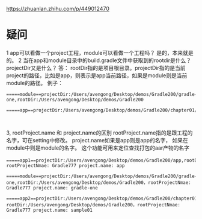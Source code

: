 https://zhuanlan.zhihu.com/p/449012470

# 疑问

1 app可以看做一个project工程，module可以看做一个工程吗？ 是的，本来就是的。 2 当在app和module目录中的build.gradle文件中获取到的rootdir是什么？projectDir又是什么？ 答：
rootDir指的是项目根目录。projectDir指的是当前project的路径，比如是app，则表示是app当前路径，如果是module则是当前module的路径。 例子：

```
=====module==projectDir:/Users/avengong/Desktop/demos/Gradle200/gradle-one,rootDir:/Users/avengong/Desktop/demos/Gradle200 

=====app==projectDir:/Users/avengong/Desktop/demos/Gradle200/chapter01/sample01,rootDir:/Users/avengong/Desktop/demos/Gradle200 



```

3, rootProject.name 和 project.name的区别 rootProject.name指的是跟工程的名字，可在setting中修改。
project.name如果是app则是app的名字， 如果在module中则是module的名字。 这个功能可用来定位查找打包的aar产物的名字

```
=====app1==projectDir:/Users/avengong/Desktop/demos/Gradle200/app,rootDir:/Users/avengong/Desktop/demos/Gradle200，rootProjectNmae: Gradle777 project.name: app

=====module==projectDir:/Users/avengong/Desktop/demos/Gradle200/gradle-one,rootDir:/Users/avengong/Desktop/demos/Gradle200，rootProjectNmae: Gradle777 project.name: gradle-one

=====app2==projectDir:/Users/avengong/Desktop/demos/Gradle200/chapter01/sample01,
rootDir:/Users/avengong/Desktop/demos/Gradle200，rootProjectNmae: Gradle777 project.name: sample01

```








